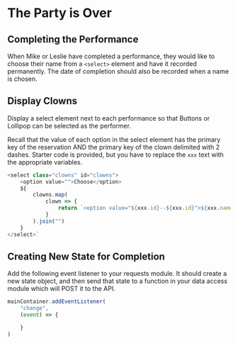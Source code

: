 # The Party is Over

## Completing the Performance

When Mike or Leslie have completed a performance, they would like to choose their name from a `<select>` element and have it recorded permanently. The date of completion should also be recorded when a name is chosen.

## Display Clowns

Display a select element next to each performance so that Buttons or Lollipop can be selected as the performer.

Recall that the value of each option in the select element has the primary key of the reservation AND the primary key of the clown delimited with 2 dashes. Starter code is provided, but you have to replace the `xxx` text with the appropriate variables.

```js
<select class="clowns" id="clowns">
    <option value="">Choose</option>
    ${
        clowns.map(
            clown => {
                return `<option value="${xxx.id}--${xxx.id}">${xxx.name}</option>`
            }
        ).join("")
    }
</select>`
```

## Creating New State for Completion

Add the following event listener to your requests module. It should create a new state object, and then send that state to a function in your data access module which will POST it to the API.

```js
mainContainer.addEventListener(
    "change",
    (event) => {

    }
)
```

